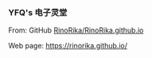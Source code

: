 ### YFQ's 电子灵堂

From: GitHub [RinoRika/RinoRika.github.io](https://github.com/RinoRika/RinoRika.github.io)

Web page: https://rinorika.github.io/
